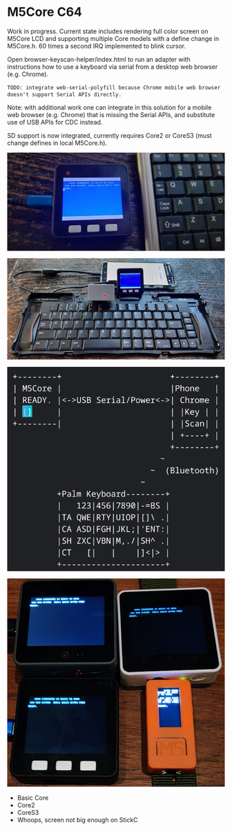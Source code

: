 # M5Core C64 #

Work in progress.  Current state includes rendering full color screen on M5Core LCD and supporting multiple Core models with a define change in M5Core.h.  60 times a second IRQ implemented to blink cursor.   

Open browser-keyscan-helper/index.html to run an adapter with instructions how to use a keyboard via serial from a desktop web browser (e.g. Chrome). 

```
TODO: integrate web-serial-polyfill because Chrome mobile web browser doesn't support Serial APIs directly.
```

Note: with additional work one can integrate  in this solution for a mobile web browser (e.g. Chrome) that is missing the Serial APIs, and substitute use of USB APIs for CDC instead.

SD support is now integrated, currently requires Core2 or CoreS3 (must change defines in local M5Core.h).

![M5 Basic Core shown next to mini USB keyboard](browser-keyscan-helper/core_keyboard.jpg)

![Photo showing bluetooth Palm Portable Keyboard, Phone running key scan helper with serial USB to M5](browser-keyscan-helper/palm_phone_serial.jpg)

![Block diagram showing bluetooth Palm Portable Keyboard, Phone running key scan helper with serial USB to M5](browser-keyscan-helper/block_diagram.png)

![Early prototype with various M5 Core models](m5cores.jpg)

* Basic Core
* Core2
* CoreS3
* Whoops, screen not big enough on StickC
